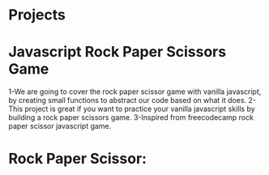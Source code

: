 # Projects

# Javascript Rock Paper Scissors Game
1-We are going to cover the rock paper scissor game with vanilla javascript, by creating small functions to abstract our code based on what it does.
2-This project is great if you want to practice your vanilla javascript skills by building a rock paper scissors game.
3-Inspired from freecodecamp rock paper scissor javascript game.

# Rock Paper Scissor:
